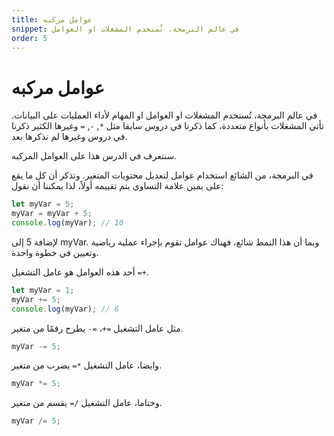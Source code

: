 ```yaml
---
title: عوامل مركبه
snippet: في عالم البرمجة، تُستخدم المشغلات او العوامل
order: 5
---
```


# عوامل مركبه

في عالم البرمجة، تُستخدم المشغلات او العوامل او المهام لأداء العمليات على
البيانات. تأتي المشغلات بأنواع متعددة، كما ذكرنا في دروس سابقا مثل `*`, `-`, `=`
وغيرها الكثير ذكرنا في دروس وغيرها لم نذكرها بعد.

سنتعرف في الدرس هذا على العوامل المركبه.

في البرمجة، من الشائع استخدام عوامل لتعديل محتويات المتغير. وتذكر أن كل ما يقع
على يمين علامة التساوي يتم تقييمه أولاً، لذا يمكننا أن نقول:

```js
let myVar = 5;
myVar = myVar + 5;
console.log(myVar); // 10
```

لإضافة 5 إلى myVar. وبما أن هذا النمط شائع، فهناك عوامل تقوم بإجراء عملية رياضية
وتعيين في خطوة واحدة.

أحد هذه العوامل هو عامل التشغيل `=+`.

```js
let myVar = 1;
myVar += 5;
console.log(myVar); // 6
```

مثل عامل التشغيل `=+`، `=-` يطرح رقمًا من متغير.

```js
myVar -= 5;
```

وايضا، عامل التشغيل `*=` يضرب من متغير.

```js
myVar *= 5;
```

وختاما، عامل التشغيل `/=` يقسم من متغير.

```js
myVar /= 5;
```
